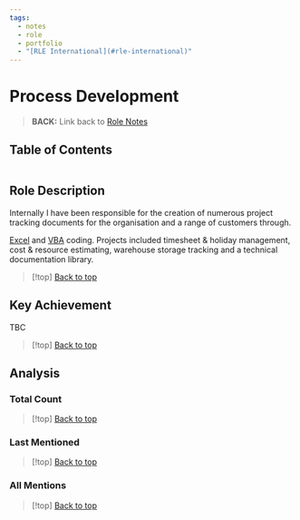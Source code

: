 ```yaml
---
tags:
  - notes
  - role
  - portfolio
  - "[RLE International](#rle-international)"
---
```

# Process Development

> **BACK:** Link back to [Role Notes](#role-notes)

## Table of Contents
```table-of-contents
```

## Role Description

Internally I have been responsible for the creation of numerous project
tracking documents for the organisation and a range of customers through.

[Excel](#excel) and [VBA](#vba) coding. Projects included timesheet & holiday
management, cost & resource estimating, warehouse storage tracking and
a technical documentation library.

>[!top] [Back to top](#Table%20of%20Contents)

## Key Achievement

TBC

>[!top] [Back to top](#Table%20of%20Contents)

## Analysis

### Total Count


<!-- Dataview Query (hidden in production):
TABLE WITHOUT ID length(this.file.inlinks) as "Links"
FROM [[]]
GROUP BY "Links"

-->


>[!top] [Back to top](#Table%20of%20Contents)

### Last Mentioned


<!-- Dataview Query (hidden in production):
TABLE file.mtime As ModifiedTime
FROM [[]]
SORT file.ctime DESC
LIMIT 5

-->


>[!top] [Back to top](#Table%20of%20Contents)

### All Mentions


<!-- Dataview Query (hidden in production):
TABLE file.mtime As ModifiedTime
FROM [[]]
SORT file.ctime DESC

-->


>[!top] [Back to top](#Table%20of%20Contents)
